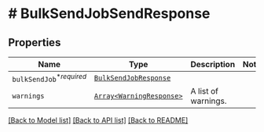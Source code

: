 # # BulkSendJobSendResponse



## Properties

Name | Type | Description | Notes
------------ | ------------- | ------------- | -------------
| `bulkSendJob`<sup>*_required_</sup> | [```BulkSendJobResponse```](BulkSendJobResponse.md) |    |  |
| `warnings` | [```Array<WarningResponse>```](WarningResponse.md) |  A list of warnings.  |  |

[[Back to Model list]](../../README.md#models) [[Back to API list]](../../README.md#endpoints) [[Back to README]](../../README.md)
